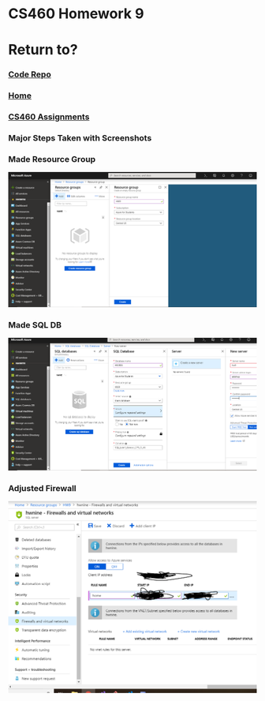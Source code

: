 # CS460 Homework 9

# Return to?
### [Code Repo](https://github.com/Alex-Bishop1296/Alex-Bishop1296.github.io) 
### [Home](../index.md) 
### [CS460 Assignments](cls-cs460.md) 

### Major Steps Taken with Screenshots

### Made Resource Group
![resourcegroup](example/hw9ex/ResourceGroup.PNG)

### Made SQL DB
![SQLDB](example/hw9ex/SQLDBCreate.PNG)

### Adjusted Firewall
![firewall](example/hw9ex/firewall.PNG)